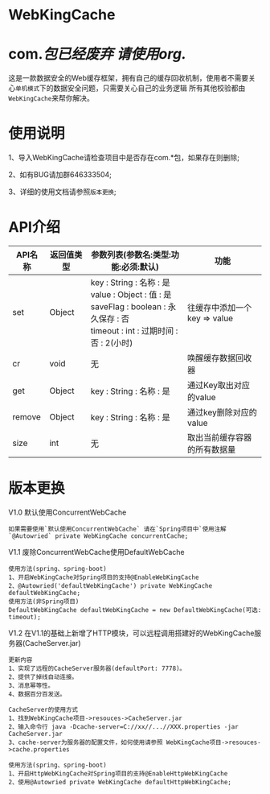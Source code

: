 # WebKingCache
# com.*包已经废弃 请使用org.*
这是一款数据安全的Web缓存框架，拥有自己的缓存回收机制，使用者不需要关心`单机模式`下的数据安全问题，只需要关心自己的业务逻辑
所有其他校验都由`WebKingCache`来帮你解决。
# 使用说明
1、导入WebKingCache请检查项目中是否存在com.*包，如果存在则删除;

2、如有BUG请加群646333504;

3、详细的使用文档请参照`版本更换`;

# API介绍
|API名称|返回值类型|参数列表(参数名:类型:功能:必须:默认)| 功能|  
|------|---|---|------|
|set| Object | key : String : 名称 : 是 <br/> value : Object : 值 : 是 <br /> saveFlag : boolean : 永久保存 : 否 <br/> timeout : int : 过期时间 : 否 : 2(小时) | 往缓存中添加一个key => value  
|cr| void |  无 | 唤醒缓存数据回收器 |
|get| Object | key : String : 名称 : 是 | 通过Key取出对应的value
|remove| Object | key : String : 名称 : 是 | 通过key删除对应的value
|size| int | 无 | 取出当前缓存容器的所有数据量

# 版本更换
V1.0 默认使用ConcurrentWebCache
    
    如果需要使用`默认使用ConcurrentWebCache` 请在`Spring项目中`使用注解`@Autowried` private WebKingCache concurrentCache;
    
V1.1 废除ConcurrentWebCache使用DefaultWebCache
    
    使用方法(spring、spring-boot)
    1、开启WebKingCache对Spring项目的支持@EnableWebKingCache
    2、@Autowried('defaultWebKingCache') private WebKingCache defaultWebKingCache;
    使用方法(非Spring项目)
    DefaultWebKingCache defaultWebKingCache = new DefaultWebKingCache(可选: timeout);

V1.2 在V1.1的基础上新增了HTTP模块，可以远程调用搭建好的WebKingCache服务器(CacheServer.jar)
    
    更新内容
    1、实现了远程的CacheServer服务器(defaultPort: 7778)。
    2、提供了掉线自动连接。
    3、消息幂等性。
    4、数据百分百发送。
    
    CacheServer的使用方式
    1、找到WebKingCache项目->resouces->CacheServer.jar
    2、输入命令行 java -Dcache-server=C://xx//...//XXX.properties -jar CacheServer.jar
    3、cache-server为服务器的配置文件，如何使用请参照 WebKingCache项目->resouces->cache.properties
    
    使用方法(spring、spring-boot)
    1、开启HttpWebKingCache对Spring项目的支持@EnableHttpWebKingCache
    2、使用@Autowried private WebKingCache defaultHttpWebKingCache;